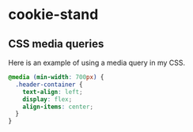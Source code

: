 # cookie-stand

## CSS  media queries

Here is an example of using a media query in my CSS.

``` css
@media (min-width: 700px) {
  .header-container {
    text-align: left;
    display: flex;
    align-items: center;
  }
}
```
